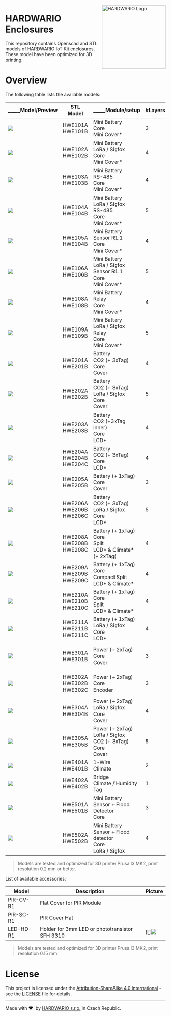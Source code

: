 <a href="https://www.hardwario.com/"><img src="https://www.hardwario.com/ci/assets/hw-logo.svg" width="200" alt="HARDWARIO Logo" align="right"></a>


# HARDWARIO Enclosures

This repository contains Openscad and STL models of HARDWARIO IoT Kit enclosures. These model have been optimized for 3D printing.

# Overview

The following table lists the available models:

| _____Model/Preview | STL Model                     | _____Module/setup                                               | #Layers | #Mini | #Standard | #Tag | I/O Terminal         | Antenne | USB | Compatibility              |
| --------------------- | ----------------------------- | -------------------------------------------------------------------- | ------- | ----- | --------- | ---- | -------------------- | ------- | --- | -------------------------- |
| ![](doc/hwe101.png)      | HWE101A<br>HWE101B            | Mini Battery<br>Core<br>Mini Cover\*                                 | 3       | 3     | \-        | \-   | \-                   | \-      | Yes |                            |
| ![](doc/hwe102.png)      | HWE102A<br>HWE102B            | Mini Battery<br>LoRa / Sigfox<br>Core<br>Mini Cover\*                | 4       | 4     | \-        | \-   | \-                   | Yes     | Yes |                            |
| ![](doc/hwe103.png)      | HWE103A<br>HWE103B            | Mini Battery<br>RS-485<br>Core<br>Mini Cover\*                       | 4       | 4     | \-        | \-   | 4P/3.5 mm            | \-      | Yes | 1-Wire R1.1<br>Sensor R1.0 |
| ![](doc/hwe104.png)      | HWE104A<br>HWE104B            | Mini Battery<br>LoRa / Sigfox<br>RS-485<br>Core<br>Mini Cover\*      | 5       | 5     | \-        | \-   | 4P/3.5 mm            | Yes     | Yes | 1-Wire R1.1<br>Sensor R1.0 |
| ![](doc/hwe105.png)      | HWE105A<br>HWE104B            | Mini Battery<br>Sensor R1.1<br>Core<br>Mini Cover\*                  | 4       | 4     | \-        | \-   | 5P/3.5 mm            | \-      | Yes |                            |
| ![](doc/hwe106.png)      | HWE106A<br>HWE106B            | Mini Battery<br>LoRa / Sigfox<br>Sensor R1.1<br>Core<br>Mini Cover\* | 5       | 5     | \-        | \-   | 5P/3.5 mm            | Yes     | Yes |                            |
| ![](doc/hwe108.png)      | HWE108A<br>HWE108B            | Mini Battery<br>Relay<br>Core<br>Mini Cover\*                        | 4       | 4     | \-        | \-   | 3P/3.81 mm           | \-      | Yes |                            |
| ![](doc/hwe109.png)      | HWE109A<br>HWE109B            | Mini Battery<br>LoRa / Sigfox<br>Relay<br>Core<br>Mini Cover\*       | 5       | 5     | \-        | \-   | 3P/3.81 mm           | \-      | Yes |                            |
| ![](doc/hwe201.png)      | HWE201A<br>HWE201B            | Battery<br>CO2 (+ 3xTag)<br>Core<br>Cover                            | 4       | 4     | 1         | 3    | \-                   | \-      | Yes |                            |
| ![](doc/hwe202.png)      | HWE202A<br>HWE202B            | Battery<br>CO2 (+ 3xTag)<br>LoRa / Sigfox<br>Core<br>Cover           | 5       | 5     | 2         | 3    | \-                   | Yes     | Yes |                            |
| ![](doc/hwe203.png)      | HWE203A<br>HWE203B            | Battery<br>CO2 (+3xTag inner)<br>Core<br>LCD\*                       | 4       | 4     | 2         | 3    | \-                   | \-      | Yes |                            |
| ![](doc/hwe204.png)      | HWE204A<br>HWE204B<br>HWE204C | Battery<br>CO2 (+ 3xTag)<br>Core<br>LCD\*                            | 4       | 4     | 2         | 3    | \-                   | \-      | Yes |                            |
| ![](doc/hwe205.png)      | HWE205A<br>HWE205B            | Battery (+ 1xTag)<br>Core<br>Cover                                   | 3       | 3     | 1         | 1    | \-                   | \-      | Yes |                            |
| ![](doc/hwe206.png)      | HWE206A<br>HWE206B<br>HWE206C | Battery<br>CO2 (+ 3xTag)<br>LoRa / Sigfox<br>Core<br>LCD\*           | 5       | 5     | 3         | 3    | \-                   | Yes     | Yes |                            |
| ![](doc/hwe208.png)      | HWE208A<br>HWE208B<br>HWE208C | Battery (+ 1xTag)<br>Core<br>Split<br>LCD\* & Climate\* (+ 2xTag)    | 4       | 4     | 3         | 3    | \-                   | Yes     | Yes |                            |
| ![](doc/hwe209.png)      | HWE209A<br>HWE209B<br>HWE209C | Battery (+ 1xTag)<br>Core<br>Compact Split<br>LCD\* & Climate\*      | 4       | 4     | 3         | 1    | \-                   | Yes     | Yes |                            |
| ![](doc/hwe210.png)      | HWE210A<br>HWE210B<br>HWE210C | Battery (+ 1xTag)<br>Core<br>Split<br>LCD\* & Climate\*              | 4       | 4     | 3         | 1    | \-                   | Yes     | Yes |                            |
| ![](doc/hwe211.png)      | HWE211A<br>HWE211B<br>HWE211C | Battery (+ 1xTag)<br>LoRa / Sigfox<br>Core<br>LCD\*                  | 4       | 4     | 3         | 1    | \-                   | \-      | Yes |                            |
| ![](doc/hwe301.png)      | HWE301A<br>HWE301B            | Power (+ 2xTag)<br>Core<br>Cover                                     | 3       | 3     | 1         | 2    | 3P/3.81 mm 3P/5.0 mm | \-      | Yes |                            |
| ![](doc/hwe302.png)      | HWE302A<br>HWE302B<br>HWE302C | Power (+ 2xTag)<br>Core<br>Encoder                                   | 3       | 3     | 1         | 2    | 3P/3.81 mm 3P/5.0 mm | \-      | Yes |                            |
| ![](doc/hwe304.png)      | HWE304A<br>HWE304B            | Power (+ 2xTag)<br>LoRa / Sigfox<br>Core<br>Cover                    | 4       | 4     | 2         | 2    | 3P/3.81 mm 3P/5.0 mm | Yes     | Yes |                            |
| ![](doc/hwe305.png)      | HWE305A<br>HWE305B            | Power (+ 2xTag)<br>LoRa / Sigfox<br>CO2 (+ 3xTag)<br>Core<br>Cover   | 5       | 3     | 2         | 5    | 3P/3.81 mm 3P/5.0 mm | Yes     | Yes |                            |
| ![](doc/hwe401.png)      | HWE401A<br>HWE401B            | 1-Wire<br>Climate                                                    | 2       | 2     | 2         | \-   | 4P/3.5 mm            | \-      | \-  |                            |
| ![](doc/hwe402.png)      | HWE402A<br>HWE402B            | Bridge<br>Climate / Humidity Tag                                     | 1       | 1     | 1         | 1    | \-                   | \-      | Yes |                            |
| ![](doc/hwe501.png)      | HWE501A<br>HWE501B            | Mini Battery<br>Sensor + Flood Detector<br>Core                      | 3       | 3     | \-        | \-   | \-                   | \-      | \-  |                            |
| ![](doc/hwe502.png)      | HWE502A<br>HWE502B            | Mini Battery<br>Sensor + Flood detector<br>Core<br>LoRa / Sigfox     | 4       | 4     | \-        | \-   | \-                   | Yes     | \-  |


> Models are tested and optimized for 3D printer Prusa I3 MK2, print resolution 0.2 mm or better.


List of available accessories:

| Model  | Description                                      | Picture                                  |
|--------|--------------------------------------------------|------------------------------------------|
| PIR-CV-R1 | Flat Cover for PIR Module<br>                    |                                          |
| PIR-SC-R1 | PIR Cover Hat<br>                                |                                          |
| LED-HD-R1 | Holder for 3mm LED or phototransistor SFH 3310   |![]![](doc/led-hd.png)                       |

> Models are tested and optimized for 3D printer Prusa I3 MK2, print resolution 0.15 mm.

# License

This project is licensed under the [Attribution-ShareAlike 4.0 International](https://creativecommons.org/licenses/by-sa/4.0/) - see the [LICENSE](LICENSE) file for details.

---

Made with &#x2764;&nbsp; by [HARDWARIO s.r.o.](https://www.hardwario.com) in Czech Republic.
